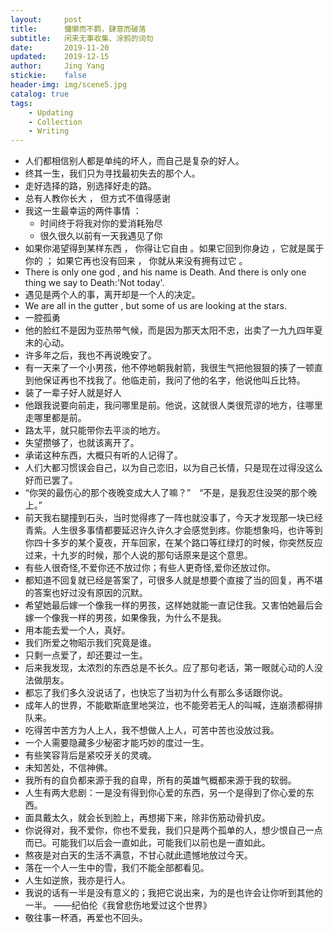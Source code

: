 ```yaml
---
layout:     post
title:      慵懒而不羁，肆意而破落
subtitle:   闲来无事收集、涂鸦的词句
date:       2019-11-20
updated:    2019-12-15
author:     Jing Yang
stickie:    false
header-img: img/scene5.jpg
catalog: true
tags:
    - Updating
    - Collection
    - Writing
---
```

* 人们都相信别人都是单纯的坏人，而自己是复杂的好人。
* 终其一生，我们只为寻找最初失去的那个人。
* 走好选择的路，别选择好走的路。
* 总有人教你长大 ， 但方式不值得感谢
* 我这一生最幸运的两件事情 ：
   * 时间终于将我对你的爱消耗殆尽
   * 很久很久以前有一天我遇见了你
* 如果你渴望得到某样东西 ， 你得让它自由 。如果它回到你身边 ，它就是属于你的 ； 如果它再也没有回来 ， 你就从来没有拥有过它 。
* There is only one god , and his name is Death. And there is only one thing we say to Death:'Not today'.
* 遇见是两个人的事，离开却是一个人的决定。
* We are all in the gutter , but some of us are looking at the stars.
* 一腔孤勇
* 他的脸红不是因为亚热带气候，而是因为那天太阳不忠，出卖了一九九四年夏末的心动。
* 许多年之后，我也不再说晚安了。
* 有一天来了一个小男孩，他不停地朝我射箭，我很生气把他狠狠的揍了一顿直到他保证再也不找我了。他临走前，我问了他的名字，他说他叫丘比特。
* 装了一辈子好人就是好人
* 他跟我说要向前走，我问哪里是前。他说，这就很人类很荒谬的地方，往哪里走哪里都是前。
* 路太平，就只能带你去平淡的地方。
* 失望攒够了，也就该离开了。
* 承诺这种东西，大概只有听的人记得了。
* 人们大都习惯误会自己，以为自己恋旧，以为自己长情，只是现在过得没这么好而已罢了。
* “你哭的最伤心的那个夜晚变成大人了嘛？”&emsp;“不是，是我忍住没哭的那个晚上。”
* 前天我右腿撞到石头，当时觉得疼了一阵也就没事了，今天才发现那一块已经青紫。人生很多事情都要延迟许久许久才会感觉到疼。你能想象吗，也许等到你四十多岁的某个夏夜，开车回家，在某个路口等红绿灯的时候，你突然反应过来，十九岁的时候，那个人说的那句话原来是这个意思。
* 有些人很奇怪,不爱你还不放过你；有些人更奇怪,爱你还放过你。
* 都知道不回复就已经是答案了，可很多人就是想要个直接了当的回复，再不堪的答案也好过没有原因的沉默。 
* 希望她最后嫁一个像我一样的男孩，这样她就能一直记住我。又害怕她最后会嫁一个像我一样的男孩，如果像我，为什么不是我。 
* 用本能去爱一个人，真好。
* 我们所爱之物昭示我们究竟是谁。 
* 只剩一点爱了，却还要过一生。
* 后来我发现，太浓烈的东西总是不长久。应了那句老话，第一眼就心动的人没法做朋友。
* 都忘了我们多久没说话了，也快忘了当初为什么有那么多话跟你说。
* 成年人的世界，不能歇斯底里地哭泣，也不能旁若无人的叫喊，连崩溃都得排队来。
* 吃得苦中苦方为人上人，我不想做人上人，可苦中苦也没放过我。
* 一个人需要隐藏多少秘密才能巧妙的度过一生。
* 有些笑容背后是紧咬牙关的灵魂。
* 未知苦处，不信神佛。
* 我所有的自负都来源于我的自卑，所有的英雄气概都来源于我的软弱。
* 人生有两大悲剧：一是没有得到你心爱的东西，另一个是得到了你心爱的东西。
* 面具戴太久，就会长到脸上，再想揭下来，除非伤筋动骨扒皮。
* 你说得对，我不爱你，你也不爱我，我们只是两个孤单的人，想少恨自己一点而已。可能我们以后会一直如此，可能我们以前也是一直如此。
* 熬夜是对白天的生活不满意，不甘心就此遗憾地放过今天。
* 落在一个人一生中的雪，我们不能全部都看见。
* 人生如逆旅，我亦是行人。
* 我说的话有一半是没有意义的；我把它说出来，为的是也许会让你听到其他的一半。 ——纪伯伦《我曾悲伤地爱过这个世界》
* 敬往事一杯酒，再爱也不回头。

